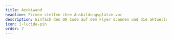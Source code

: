 ```yaml
---
title: Azubiwand
headline: Firmen stellen ihre Ausbildungsplätze vor
description: Einfach den QR Code auf dem Flyer scannen und die aktuellen Ausbildungsplätze unserer Partner finden.
icon: i-lucide-pin
order: 7
---
```


